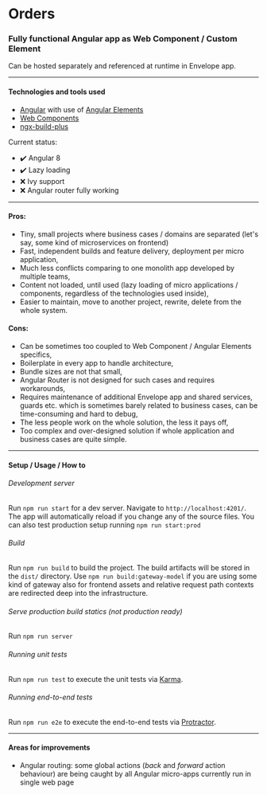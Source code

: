Orders 
==============================================================================================

### Fully functional Angular app as Web Component / Custom Element 

Can be hosted separately and referenced at runtime in Envelope app.

---
#### Technologies and tools used

- [Angular](https://angular.io/) with use of [Angular Elements](https://angular.io/guide/elements)
- [Web Components](https://developer.mozilla.org/en-US/docs/Web/Web_Components)
- [ngx-build-plus](https://github.com/manfredsteyer/ngx-build-plus)

Current status:
- :heavy_check_mark: Angular 8
- :heavy_check_mark: Lazy loading
- :x: Ivy support
- :x: Angular router fully working

---
#### Pros:

- Tiny, small projects where business cases / domains are separated
(let's say, some kind of microservices on frontend)
- Fast, independent builds and feature delivery, deployment per micro application,
- Much less conflicts comparing to one monolith app developed by multiple teams,
- Content not loaded, until used (lazy loading of micro applications / components,
  regardless of the technologies used inside),
- Easier to maintain, move to another project, rewrite, delete from the whole system.

#### Cons:

- Can be sometimes too coupled to Web Component / Angular Elements specifics,
- Boilerplate in every app to handle architecture,
- Bundle sizes are not that small,
- Angular Router is not designed for such cases and requires workarounds,
- Requires maintenance of additional Envelope app and shared services, guards etc.
  which is sometimes barely related to business cases, can be time-consuming
  and hard to debug,
- The less people work on the whole solution, the less it pays off,
- Too complex and over-designed solution if whole application and business
  cases are quite simple.

---
#### Setup / Usage / How to

###### Development server

Run `npm run start` for a dev server. Navigate to `http://localhost:4201/`.
The app will automatically reload if you change any of the source files.
You can also test production setup running `npm run start:prod`

###### Build

Run `npm run build` to build the project.
The build artifacts will be stored in the `dist/` directory.
Use `npm run build:gateway-model` if you are using some kind of gateway also 
for frontend assets and relative request path contexts are redirected 
deep into the infrastructure.

###### Serve production build statics (not production ready)

Run `npm run server`

###### Running unit tests

Run `npm run test` to execute the unit tests via [Karma](https://karma-runner.github.io).

###### Running end-to-end tests

Run `npm run e2e` to execute the end-to-end tests via [Protractor](http://www.protractortest.org/).

---
#### Areas for improvements

- Angular routing: some global actions (_back_ and _forward_ action behaviour) 
are being caught by all Angular micro-apps currently run in single web page
